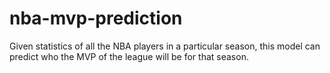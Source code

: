 # nba-mvp-prediction

Given statistics of all the NBA players in a particular season, this model can predict who the MVP of the league will be for that season.
